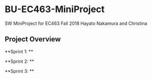 # BU-EC463-MiniProject



SW MiniProject for EC463 Fall 2018
Hayato Nakamura and Christina

## Project Overview

**Sprint 1: **

**Sprint 2: **

**Sprint 3: **
